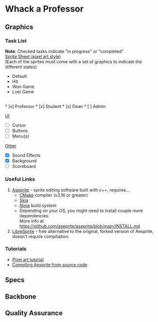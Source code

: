 # Whack a Professor 

## Graphics 
### Task List 
**Note**: Checked tasks indicate "in progress" or "completed" <br>
<ins>Sprite Sheet (pixel art style)</ins> <br>
(Each of the sprites must come with a set of graphics to indicate the different states)
- Default
- Hit
- Won Game
- Lost Game
<br>
  * [x] Professor
  * [x] Student 
  * [x] Dean 
  * [ ] Admin

<ins>UI</ins>
   * [ ] Cursor
   * [ ] Buttons
   * [ ] Menu(s)

<ins>Other</ins>
   * [x] Sound Effects
   * [x] Background
   * [ ] Scoreboard

### Useful Links
1. [Aseprite](https://github.com/aseprite/aseprite/blob/main/INSTALL.md) - sprite editing software built with c++, requires...
   * [CMake](https://cmake.org/download/) compiler (v3.16 or greater)
   * [Skia](https://github.com/aseprite/skia/releases) 
   * [Ninja](https://ninja-build.org/) build system 
   * Depending on your OS, you might need to install couple more dependencies. <br>More info at <https://github.com/aseprite/aseprite/blob/main/INSTALL.md>
2. [LibreSprite](https://libresprite.github.io/#!/) - free alternative to the original, forked version of Aesprite, doesn't require compiliation. 

### Tutorials 
- [Pixel art tutorial](https://www.youtube.com/watch?v=lfR7Qj04-UA) 
- [Compiling Aesprite from source code](https://www.youtube.com/watch?v=82TIDyKjxuE)


## Specs

## Backbone

## Quality Assurance
